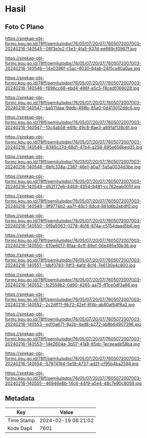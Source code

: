 # Hasil

## Foto C Plano

https://sirekap-obj-formc.kpu.go.id/78ff/pemilu/pdpr/76/05/07/20/07/7605072007003-20240216-140545--08f3e1e2-f3e3-4fa5-937d-ee689cf0967f.jpg

https://sirekap-obj-formc.kpu.go.id/78ff/pemilu/pdpr/76/05/07/20/07/7605072007003-20240216-140546--14e0396f-c5ac-4030-84ab-24f5ce80a0ae.jpg

https://sirekap-obj-formc.kpu.go.id/78ff/pemilu/pdpr/76/05/07/20/07/7605072007003-20240216-140546--f896cc68-ebd4-496f-a5c5-f8cedf069028.jpg

https://sirekap-obj-formc.kpu.go.id/78ff/pemilu/pdpr/76/05/07/20/07/7605072007003-20240216-140547--ba511daa-9ddb-498b-85a0-0d413012ddc6.jpg

https://sirekap-obj-formc.kpu.go.id/78ff/pemilu/pdpr/76/05/07/20/07/7605072007003-20240216-140547--13c4ab58-e6fb-49c8-8ae3-a891af128c6f.jpg

https://sirekap-obj-formc.kpu.go.id/78ff/pemilu/pdpr/76/05/07/20/07/7605072007003-20240216-140548--8385c27d-68d1-47b4-a258-895e656bed35.jpg

https://sirekap-obj-formc.kpu.go.id/78ff/pemilu/pdpr/76/05/07/20/07/7605072007003-20240216-140548--6bfc338a-2387-46e1-a0a7-5a5a0034d3be.jpg

https://sirekap-obj-formc.kpu.go.id/78ff/pemilu/pdpr/76/05/07/20/07/7605072007003-20240216-140549--d52f77e6-4469-4354-9481-cc762eab005f.jpg

https://sirekap-obj-formc.kpu.go.id/78ff/pemilu/pdpr/76/05/07/20/07/7605072007003-20240216-140549--9f9774b2-aa7f-48c1-8dcd-861d6b2ebdf0.jpg

https://sirekap-obj-formc.kpu.go.id/78ff/pemilu/pdpr/76/05/07/20/07/7605072007003-20240216-140550--0f9a5063-0278-4b16-874a-c5154daad5b6.jpg

https://sirekap-obj-formc.kpu.go.id/78ff/pemilu/pdpr/76/05/07/20/07/7605072007003-20240216-140550--610e6017-8faa-4cff-89ef-06e485e10b36.jpg

https://sirekap-obj-formc.kpu.go.id/78ff/pemilu/pdpr/76/05/07/20/07/7605072007003-20240216-140551--1dbf0783-7df3-4afd-8cf4-7e6130a4c800.jpg

https://sirekap-obj-formc.kpu.go.id/78ff/pemilu/pdpr/76/05/07/20/07/7605072007003-20240216-140552--fc2558b2-0d90-4265-aa75-ff1ce0df3a86.jpg

https://sirekap-obj-formc.kpu.go.id/78ff/pemilu/pdpr/76/05/07/20/07/7605072007003-20240216-140552--2c2dff11-9b72-42ef-8f4b-ab80afb4f6a2.jpg

https://sirekap-obj-formc.kpu.go.id/78ff/pemilu/pdpr/76/05/07/20/07/7605072007003-20240216-140553--ed10a671-9a2b-4ad8-b272-ab8b64907396.jpg

https://sirekap-obj-formc.kpu.go.id/78ff/pemilu/pdpr/76/05/07/20/07/7605072007003-20240216-140553--14e2604a-3b07-41a8-85dc-1eceeade58ba.jpg

https://sirekap-obj-formc.kpu.go.id/78ff/pemilu/pdpr/76/05/07/20/07/7605072007003-20240216-140554--57974194-5e18-4737-ad2f-cf95b4ba2594.jpg

https://sirekap-obj-formc.kpu.go.id/78ff/pemilu/pdpr/76/05/07/20/07/7605072007003-20240216-140555--46946e8b-14c6-44f9-a5e4-48c7e90c8059.jpg


## Metadata

| Key        | Value               |
| ---------- | ------------------- |
| Time Stamp | 2024-02-19 06:21:02 |
| Kode Dapil | 7601                |




